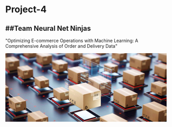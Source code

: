 # Project-4
##Team Neural Net Ninjas
------
"Optimizing E-commerce Operations with Machine Learning: A Comprehensive Analysis of Order and Delivery Data"

![Shipments](Ship_img.jpg)